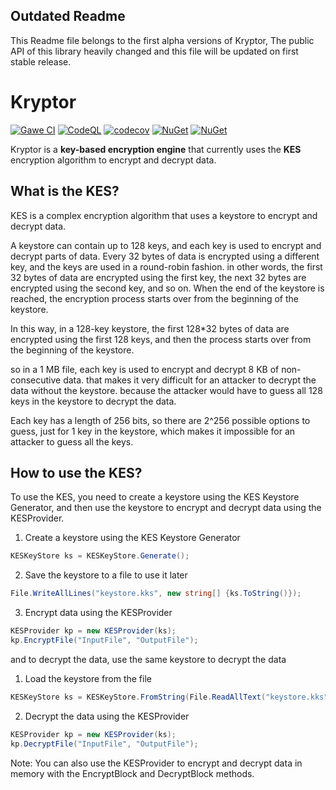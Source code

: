 Outdated Readme
---------------
This Readme file belongs to the first alpha versions of Kryptor, The public API of this library heavily changed and this file will be updated on first stable release.

Kryptor
=========================================

[![Gawe CI](https://github.com/SAPTeamDEV/Kryptor/actions/workflows/main.yml/badge.svg?event=push)](https://github.com/SAPTeamDEV/Kryptor/actions/workflows/main.yml)
[![CodeQL](https://github.com/SAPTeamDEV/Kryptor/actions/workflows/codeql.yml/badge.svg?event=push)](https://github.com/SAPTeamDEV/Kryptor/actions/workflows/codeql.yml)
[![codecov](https://codecov.io/gh/SAPTeamDEV/Kryptor/branch/master/graph/badge.svg)](https://codecov.io/gh/SAPTeamDEV/Kryptor)
[![NuGet](https://img.shields.io/nuget/v/SAPTeam.Kryptor)](https://www.nuget.org/packages/SAPTeam.Kryptor)
[![NuGet](https://img.shields.io/nuget/dt/SAPTeam.Kryptor)](https://www.nuget.org/packages/SAPTeam.Kryptor)

Kryptor is a **key-based encryption engine** that currently uses the **KES** encryption algorithm to encrypt and decrypt data.

What is the KES?
----------------
KES is a complex encryption algorithm that uses a keystore to encrypt and decrypt data.

A keystore can contain up to 128 keys, and each key is used to encrypt and decrypt parts of data.
Every 32 bytes of data is encrypted using a different key, and the keys are used in a round-robin fashion.
in other words, the first 32 bytes of data are encrypted using the first key, the next 32 bytes are encrypted using the second key, and so on.
When the end of the keystore is reached, the encryption process starts over from the beginning of the keystore.

In this way, in a 128-key keystore, the first 128*32 bytes of data are encrypted using the first 128 keys, and then the process starts over from the beginning of the keystore.

so in a 1 MB file, each key is used to encrypt and decrypt 8 KB of non-consecutive data.
that makes it very difficult for an attacker to decrypt the data without the keystore.
because the attacker would have to guess all 128 keys in the keystore to decrypt the data.

Each key has a length of 256 bits, so there are 2^256 possible options to guess, just for 1 key in the keystore, which makes it impossible for an attacker to guess all the keys.

How to use the KES?
-------------------
To use the KES, you need to create a keystore using the KES Keystore Generator, and then use the keystore to encrypt and decrypt data using the KESProvider.

1. Create a keystore using the KES Keystore Generator			

```c#
KESKeyStore ks = KESKeyStore.Generate();
```

2. Save the keystore to a file to use it later

```c#
File.WriteAllLines("keystore.kks", new string[] {ks.ToString()});
```

3. Encrypt data using the KESProvider
```c#
KESProvider kp = new KESProvider(ks);
kp.EncryptFile("InputFile", "OutputFile");
```

and to decrypt the data, use the same keystore to decrypt the data

1. Load the keystore from the file
```c#
KESKeyStore ks = KESKeyStore.FromString(File.ReadAllText("keystore.kks"));
```

2. Decrypt the data using the KESProvider
```c#
KESProvider kp = new KESProvider(ks);
kp.DecryptFile("InputFile", "OutputFile");
```

Note: You can also use the KESProvider to encrypt and decrypt data in memory with the EncryptBlock and DecryptBlock methods.
